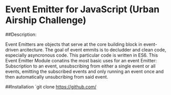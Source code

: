 # Event Emitter for JavaScript (Urban Airship Challenge)

##Description:

Event Emitters are objects that serve at the core building block in event-driven arcitecture. The goal of event emmits is to decludder and clean code, especially asyncronous code. This particular code is written in ES6. This Event Emitter Module conatins the most basic uses for an event Emitter: Subscription to an event, unsubscribing from either a single event or all events, emitting the subscribed events and only running an event once and then automatically unsubcribing from said event. 

##Installation
`git clone https://github.com/